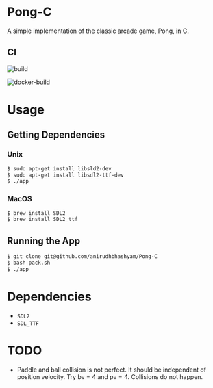 # Pong-C
A simple implementation of the classic arcade game, Pong, in C.

## CI
![build](https://www.github.com/anirudhbhashyam/Pong-C/actions/workflows/build.yml/badge.svg)

![docker-build](https://www.github.com/anirudhbhashyam/Pong-C/actions/workflows/docker-build.yml/badge.svg)

# Usage

## Getting Dependencies

### Unix
```bash
$ sudo apt-get install libsld2-dev
$ sudo apt-get install libsdl2-ttf-dev 
$ ./app
```

### MacOS
```bash
$ brew install SDL2
$ brew install SDL2_ttf
```

## Running the App

```bash
$ git clone git@github.com/anirudhbhashyam/Pong-C
$ bash pack.sh 
$ ./app
```

# Dependencies
- `SDL2`
- `SDL_TTF`

# TODO
- Paddle and ball collision is not perfect. It should be independent of position velocity.
  Try bv = 4 and pv = 4. Collisions do not happen.


